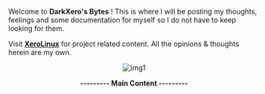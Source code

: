 Welcome to **DarkXero's Bytes** ! This is where I will be posting my thoughts, feelings and some documentation for myself so I do not have to keep looking for them.

Visit [**XeroLinux**](https://xerolinux.xyz) for project related content. All the opinions & thoughts herein are my own.

<div style="text-align: center;">

![img1](https://i.imgur.com/MUbjQcr.png)

**--------- Main Content ---------**

</div><br />
